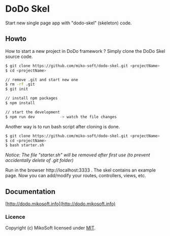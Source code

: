 # DoDo Skel
Start new single page app with "dodo-skel" (skeleton) code.


## Howto
How to start a new project in DoDo framework ?
Simply clone the DoDo Skel source code.
```bash
$ git clone https://github.com/miko-soft/dodo-skel.git <projectName>
$ cd <projectName>

// remove .git and start new one
$ rm -rf .git
$ git init

// install npm packages
$ npm install

// start the development
$ npm run dev           -> watch the file changes
```

Another way is to run bash script after cloning is done.
```bash
$ git clone https://github.com/miko-soft/dodo-skel.git <projectName>
$ cd <projectName>
$ bash starter.sh
```
*Notice: The file "starter.sh" will be removed after first use (to prevent accidentally delete of .git folder)*

Run in the browser http://localhost:3333 .
The skel contains an example page. Now you can add/modify your routes, controllers, views, etc.


## Documentation
[http://dodo.mikosoft.info](http://dodo.mikosoft.info)


### Licence
Copyright (c) MikoSoft licensed under [MIT](./LICENSE).
